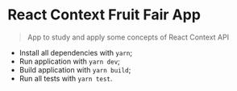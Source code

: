 # React Context Fruit Fair App

> App to study and apply some concepts of React Context API

- Install all dependencies with `yarn`;
- Run application with `yarn dev`;
- Build application with `yarn build`;
- Run all tests with `yarn test`.
